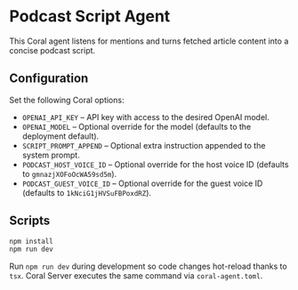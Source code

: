 # Podcast Script Agent

This Coral agent listens for mentions and turns fetched article content into a concise podcast script.  

## Configuration

Set the following Coral options:

- `OPENAI_API_KEY` – API key with access to the desired OpenAI model.
- `OPENAI_MODEL` – Optional override for the model (defaults to the deployment default).
- `SCRIPT_PROMPT_APPEND` – Optional extra instruction appended to the system prompt.
- `PODCAST_HOST_VOICE_ID` – Optional override for the host voice ID (defaults to `gmnazjXOFoOcWA59sd5m`).
- `PODCAST_GUEST_VOICE_ID` – Optional override for the guest voice ID (defaults to `1kNciG1jHVSuFBPoxdRZ`).

## Scripts

```bash
npm install
npm run dev
```

Run `npm run dev` during development so code changes hot-reload thanks to `tsx`. Coral Server executes the same command via `coral-agent.toml`.
